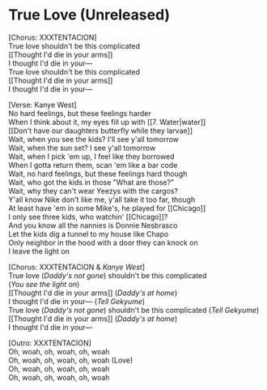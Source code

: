 # True Love (Unreleased)

[Chorus: XXXTENTACION]  
True love shouldn't be this complicated  
[[Thought I'd die in your arms]]  
I thought I'd die in your—  
True love shouldn't be this complicated  
[[Thought I'd die in your arms]]  
I thought I'd die in your—  

[Verse: Kanye West]  
No hard feelings, but these feelings harder  
When I think about it, my eyes fill up with [[7. Water|water]]  
[[Don't have our daughters butterfly while they larvae]]  
Wait, when you see the kids? I'll see y'all tomorrow  
Wait, when the sun set? I see y'all tomorrow  
Wait, when I pick 'em up, I feel like they borrowed  
When I gotta return them, scan 'em like a bar code  
Wait, no hard feelings, but these feelings hard though  
Wait, who got the kids in those "What are those?"  
Wait, why they can't wear Yeezys with the cargos?  
Y'all know Nike don't like me, y'all take it too far, though  
At least have 'em in some Mike's, he played for [[Chicago]]  
I only see three kids, who watchin' [[Chicago]]?  
And you know all the nannies is Donnie Nesbrasco  
Let the kids dig a tunnel to my house like Chapo  
Only neighbor in the hood with a door they can knock on  
I leave the light on  

[Chorus: XXXTENTACION & _Kanye West_]  
True love (_Daddy's not gone_) shouldn't be this complicated  
(_You see the light on_)  
[[Thought I'd die in your arms]] (_Daddy's at home_)  
I thought I'd die in your— (_Tell Gekyume_)  
True love (_Daddy's not gone_) shouldn't be this complicated (_Tell Gekyume_)  
[[Thought I'd die in your arms]] (_Daddy's at home_)  
I thought I'd die in your—  

[Outro: XXXTENTACION]  
Oh, woah, oh, woah, oh, woah  
Oh, woah, oh, woah, oh, woah (Love)  
Oh, woah, oh, woah, oh, woah  
Oh, woah, oh, woah, oh, woah
